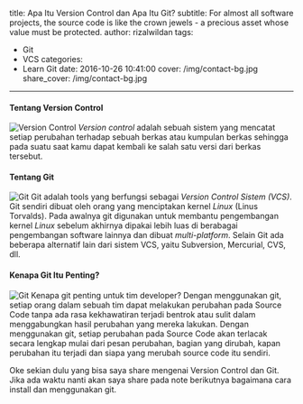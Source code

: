 title: Apa Itu Version Control dan Apa Itu Git?
subtitle: For almost all software projects, the source code is like the crown jewels - a precious asset whose value must be protected.
author: rizalwildan
tags:
  - Git
  - VCS
categories:
  - Learn Git
date: 2016-10-26 10:41:00
cover: /img/contact-bg.jpg
share_cover: /img/contact-bg.jpg
---
#### Tentang Version Control
![Version Control](https://www.atlassian.com/git/images/tutorials/getting-started/what-is-version-control/hero.svg)
*Version control* adalah sebuah sistem yang mencatat setiap perubahan terhadap sebuah berkas atau kumpulan berkas sehingga pada suatu saat kamu dapat kembali ke salah satu versi dari berkas tersebut.

#### Tentang Git
![Git](https://www.atlassian.com/git/images/tutorials/getting-started/what-is-git/hero.svg)
Git adalah tools yang berfungsi sebagai *Version Control Sistem (VCS)*. Git sendiri dibuat oleh orang yang menciptakan kernel *Linux* (Linus Torvalds). Pada awalnya git digunakan untuk membantu pengembangan kernel *Linux* sebelum akhirnya dipakai lebih luas di berabagai pengembangan software lainnya dan dibuat *multi-platform*. Selain Git ada beberapa alternatif lain dari sistem VCS, yaitu Subversion, Mercurial, CVS, dll.

#### Kenapa Git Itu Penting?
![Git](https://www.atlassian.com/git/images/tutorials/getting-started/why-git/hero.svg)
Kenapa git penting untuk tim developer? Dengan menggunakan git, setiap orang dalam sebuah tim dapat melakukan perubahan pada Source Code tanpa ada rasa kekhawatiran terjadi bentrok atau sulit dalam menggabungkan hasil perubahan yang mereka lakukan. Dengan menggunakan git, setiap perubahan pada Source Code akan terlacak secara lengkap mulai dari pesan perubahan, bagian yang dirubah, kapan perubahan itu terjadi dan siapa yang merubah source code itu sendiri.

Oke sekian dulu yang bisa saya share mengenai Version Control dan Git. Jika ada waktu nanti akan saya share pada note berikutnya bagaimana cara install dan menggunakan git.